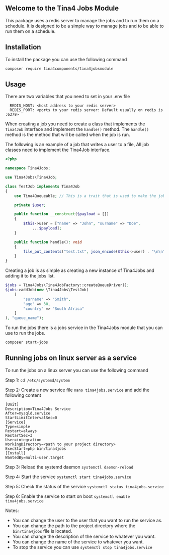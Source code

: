 ## Welcome to the Tina4 Jobs Module


This package uses a redis server to manage the jobs and to run them on a schedule. It is designed to be a simple way to manage jobs and to be able to run them on a schedule.

## Installation

To install the package you can use the following command

```bash
composer require tina4components/tina4jobsmodule
```

## Usage

There are two variables that you need to set in your .env file

```dotenv
  REDIS_HOST: <host address to your redis server>
  REDIS_PORT: <ports to your redis server: Default usually on redis is :6379>
```

When creating a job you need to create a class that implements the `Tina4Job` interface and implement the `handle()` method. 
The `handle()` method is the method that will be called when the job is run.

The following is an example of a job that writes a user to a file, All job classes need to implement the Tina4Job interface.

```php
<?php

namespace Tina4Jobs;

use Tina4Jobs\Tina4Job;

class TestJob implements Tina4Job
{
    use Tina4Queueable; // This is a trait that is used to make the job queueable

    private $user;

    public function __construct($payload = [])
    {
        $this->user = ["name" => "John", "surname" => "Doe",
            ...$payload];
    }

    public function handle(): void
    {
        file_put_contents("test.txt", json_encode($this->user) . "\n\n", FILE_APPEND);
    }
}
```

Creating a job is as simple as creating a new instance of Tina4Jobs and adding it to the jobs list.

```php
$jobs = Tina4Jobs\Tina4JobFactory::createQueueDriver();
$jobs->addJob(new \Tina4Jobs\TestJob(
    [
        "surname" => "Smith", 
        "age" => 30, 
        "country" => "South Africa"
    ]
), "queue_name");
```

To run the jobs there is a jobs service in the Tina4Jobs module that you can use to run the jobs.

```bash
composer start-jobs
```

## Running jobs on linux server as a service

To run the jobs on a linux server you can use the following command

Step 1: `cd /etc/systemd/system`

Step 2: Create a new service file `nano tina4jobs.service` and add the following content

```
[Unit]
Description=Tina4Jobs Service
After=mysqld.service
StartLimitIntervalSec=0
[Service]
Type=simple
Restart=always
RestartSec=3
User=integration
WorkingDirectory=<path to your project directory>
ExecStart=php bin/tina4jobs
[Install]
WantedBy=multi-user.target
```

Step 3: Reload the systemd daemon `systemctl daemon-reload`

Step 4: Start the service `systemctl start tina4jobs.service`

Step 5: Check the status of the service `systemctl status tina4jobs.service`

Step 6: Enable the service to start on boot `systemctl enable tina4jobs.service`

Notes:
- You can change the user to the user that you want to run the service as.
- You can change the path to the project directory where the `bin/tina4jobs` file is located.
- You can change the description of the service to whatever you want.
- You can change the name of the service to whatever you want.
- To stop the service you can use `systemctl stop tina4jobs.service`